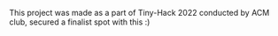 This project was made as a part of Tiny-Hack 2022 conducted by ACM club, secured a finalist spot with this :)
